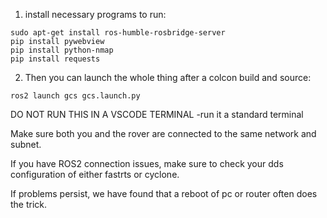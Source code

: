 1. install necessary programs to run:
```
sudo apt-get install ros-humble-rosbridge-server
pip install pywebview
pip install python-nmap
pip install requests
```

2. Then you can launch the whole thing after a colcon build and source:
```
ros2 launch gcs gcs.launch.py
```
DO NOT RUN THIS IN A VSCODE TERMINAL
-run it a standard terminal

Make sure both you and the rover are connected to the same network and subnet.

If you have ROS2 connection issues, make sure to check your dds configuration of either fastrts or cyclone.

If problems persist, we have found that a reboot of pc or router often does the trick.

